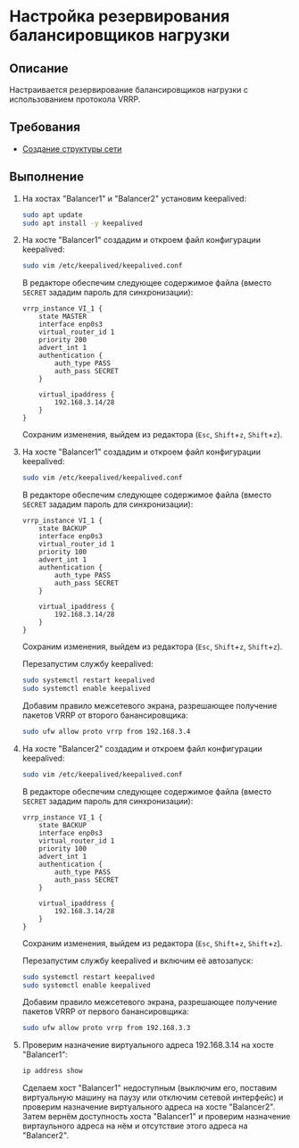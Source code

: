 # Настройка резервирования балансировщиков нагрузки

## Описание

Настраивается резервирование балансировщиков нагрузки с использованием протокола VRRP.

## Требования

* [Создание структуры сети](network-structure.md)

## Выполнение

1. На хостах "Balancer1" и "Balancer2" установим keepalived:

    ```sh
    sudo apt update
    sudo apt install -y keepalived
    ```

2. На хосте "Balancer1" создадим и откроем файл конфигурации keepalived:

    ```sh
    sudo vim /etc/keepalived/keepalived.conf
    ```

    В редакторе обеспечим следующее содержимое файла (вместо `SECRET` зададим пароль для синхронизации):

    ```config
    vrrp_instance VI_1 {
        state MASTER
        interface enp0s3
        virtual_router_id 1
        priority 200
        advert_int 1
        authentication {
            auth_type PASS
            auth_pass SECRET
        }

        virtual_ipaddress {
            192.168.3.14/28
        }
    }
    ```

    Сохраним изменения, выйдем из редактора (`Esc`, `Shift`+`z`, `Shift`+`z`).

3. На хосте "Balancer1" создадим и откроем файл конфигурации keepalived:

    ```sh
    sudo vim /etc/keepalived/keepalived.conf
    ```

    В редакторе обеспечим следующее содержимое файла (вместо `SECRET` зададим пароль для синхронизации):

    ```config
    vrrp_instance VI_1 {
        state BACKUP
        interface enp0s3
        virtual_router_id 1
        priority 100
        advert_int 1
        authentication {
            auth_type PASS
            auth_pass SECRET
        }

        virtual_ipaddress {
            192.168.3.14/28
        }
    }
    ```

    Сохраним изменения, выйдем из редактора (`Esc`, `Shift`+`z`, `Shift`+`z`).

    Перезапустим службу keepalived:

    ```sh
    sudo systemctl restart keepalived
    sudo systemctl enable keepalived
    ```

    Добавим правило межсетевого экрана, разрешающее получение пакетов VRRP от второго банансировщика:

    ```sh
    sudo ufw allow proto vrrp from 192.168.3.4
    ```

4. На хосте "Balancer2" создадим и откроем файл конфигурации keepalived:

    ```sh
    sudo vim /etc/keepalived/keepalived.conf
    ```

    В редакторе обеспечим следующее содержимое файла (вместо `SECRET` зададим пароль для синхронизации):

    ```config
    vrrp_instance VI_1 {
        state BACKUP
        interface enp0s3
        virtual_router_id 1
        priority 100
        advert_int 1
        authentication {
            auth_type PASS
            auth_pass SECRET
        }

        virtual_ipaddress {
            192.168.3.14/28
        }
    }
    ```

    Сохраним изменения, выйдем из редактора (`Esc`, `Shift`+`z`, `Shift`+`z`).

    Перезапустим службу keepalived и включим её автозапуск:

    ```sh
    sudo systemctl restart keepalived
    sudo systemctl enable keepalived
    ```

    Добавим правило межсетевого экрана, разрешающее получение пакетов VRRP от первого банансировщика:

    ```sh
    sudo ufw allow proto vrrp from 192.168.3.3
    ```

5. Проверим назначение виртуального адреса 192.168.3.14 на хосте "Balancer1":

    ```sh
    ip address show
    ```

    Сделаем хост "Balancer1" недоступным (выключим его, поставим виртуальную машину на паузу или отключим сетевой интерфейс) и проверим назначение виртуального адреса на хосте "Balancer2". Затем вернём доступность хоста "Balancer1" и проверим назначение виртаульного адреса на нём и отсутствие этого адреса на "Balancer2".

